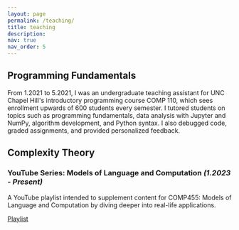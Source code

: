 ```yaml
---
layout: page
permalink: /teaching/
title: teaching
description: 
nav: true
nav_order: 5
---
```


<h2 class="category">Programming Fundamentals</h2>
From 1.2021 to 5.2021, I was an undergraduate teaching assistant for UNC Chapel Hill's introductory programming course COMP 110, which sees enrollment upwards of 600 students every semester. I tutored students on topics such as programming fundamentals, data analysis with Jupyter and NumPy, algorithm development, and Python syntax. I also debugged code, graded assignments, and provided personalized feedback.

<h2 class="category">Complexity Theory</h2>

<h3>YouTube Series: Models of Language and Computation <i>(1.2023 - Present)</i></h3>
<p>A YouTube playlist intended to supplement content for COMP455: Models of Language and Computation by diving deeper into real-life applications.</p>

[Playlist](https://youtube.com/playlist?list=PLh1XP0sUat7nhZb4B0PwOgEmBneaCcWoz)